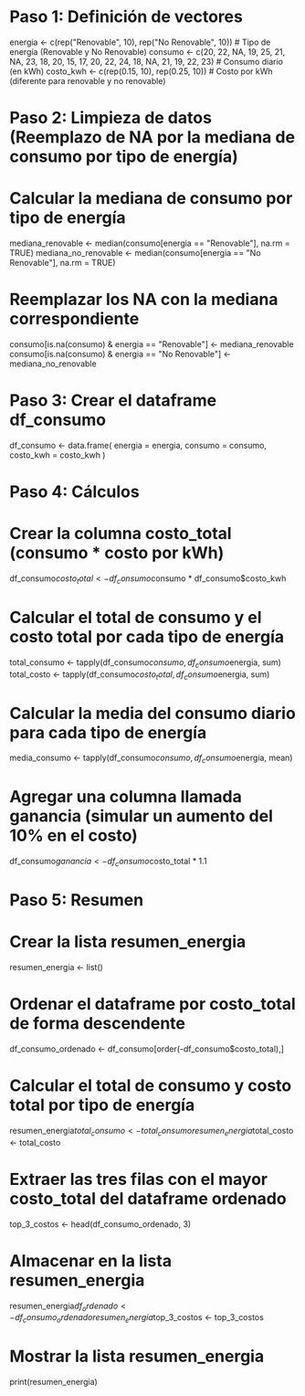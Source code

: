 # Paso 1: Definición de vectores
energia <- c(rep("Renovable", 10), rep("No Renovable", 10))  # Tipo de energía (Renovable y No Renovable)
consumo <- c(20, 22, NA, 19, 25, 21, NA, 23, 18, 20, 15, 17, 20, 22, 24, 18, NA, 21, 19, 22, 23)  # Consumo diario (en kWh)
costo_kwh <- c(rep(0.15, 10), rep(0.25, 10))  # Costo por kWh (diferente para renovable y no renovable)

# Paso 2: Limpieza de datos (Reemplazo de NA por la mediana de consumo por tipo de energía)
# Calcular la mediana de consumo por tipo de energía
mediana_renovable <- median(consumo[energia == "Renovable"], na.rm = TRUE)
mediana_no_renovable <- median(consumo[energia == "No Renovable"], na.rm = TRUE)

# Reemplazar los NA con la mediana correspondiente
consumo[is.na(consumo) & energia == "Renovable"] <- mediana_renovable
consumo[is.na(consumo) & energia == "No Renovable"] <- mediana_no_renovable

# Paso 3: Crear el dataframe df_consumo
df_consumo <- data.frame(
  energia = energia,
  consumo = consumo,
  costo_kwh = costo_kwh
)

# Paso 4: Cálculos
# Crear la columna costo_total (consumo * costo por kWh)
df_consumo$costo_total <- df_consumo$consumo * df_consumo$costo_kwh

# Calcular el total de consumo y el costo total por cada tipo de energía
total_consumo <- tapply(df_consumo$consumo, df_consumo$energia, sum)
total_costo <- tapply(df_consumo$costo_total, df_consumo$energia, sum)

# Calcular la media del consumo diario para cada tipo de energía
media_consumo <- tapply(df_consumo$consumo, df_consumo$energia, mean)

# Agregar una columna llamada ganancia (simular un aumento del 10% en el costo)
df_consumo$ganancia <- df_consumo$costo_total * 1.1

# Paso 5: Resumen
# Crear la lista resumen_energia
resumen_energia <- list()

# Ordenar el dataframe por costo_total de forma descendente
df_consumo_ordenado <- df_consumo[order(-df_consumo$costo_total),]

# Calcular el total de consumo y costo total por tipo de energía
resumen_energia$total_consumo <- total_consumo
resumen_energia$total_costo <- total_costo

# Extraer las tres filas con el mayor costo_total del dataframe ordenado
top_3_costos <- head(df_consumo_ordenado, 3)

# Almacenar en la lista resumen_energia
resumen_energia$df_ordenado <- df_consumo_ordenado
resumen_energia$top_3_costos <- top_3_costos

# Mostrar la lista resumen_energia
print(resumen_energia)
